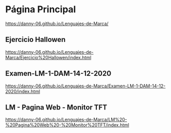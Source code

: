 # Página Principal
https://danny-06.github.io/Lenguajes-de-Marca/

## Ejercicio Hallowen
https://danny-06.github.io/Lenguajes-de-Marca/Ejercicio%20Hallowen/index.html

## Examen-LM-1-DAM-14-12-2020
https://danny-06.github.io/Lenguajes-de-Marca/Examen-LM-1-DAM-14-12-2020/index.html

## LM - Pagina Web - Monitor TFT
https://danny-06.github.io/Lenguajes-de-Marca/LM%20-%20Pagina%20Web%20-%20Monitor%20TFT/index.html
